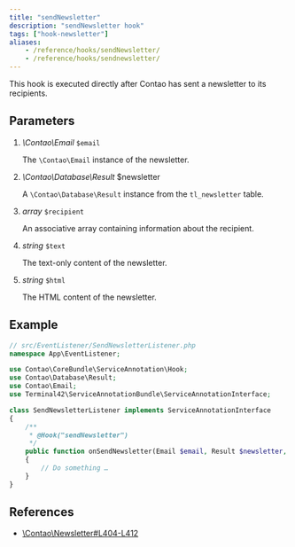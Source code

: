 ```yaml
---
title: "sendNewsletter"
description: "sendNewsletter hook"
tags: ["hook-newsletter"]
aliases:
    - /reference/hooks/sendNewsletter/
    - /reference/hooks/sendnewsletter/
---
```



This hook is executed directly after Contao has sent a newsletter to its recipients.


## Parameters

1. *\Contao\Email* `$email`

    The `\Contao\Email` instance of the newsletter.

2. *\Contao\Database\Result* $newsletter

    A `\Contao\Database\Result` instance from the `tl_newsletter` table.

3. *array* `$recipient`

    An associative array containing information about the recipient.

4. *string* `$text`

    The text-only content of the newsletter.

5. *string* `$html`

    The HTML content of the newsletter.


## Example

```php
// src/EventListener/SendNewsletterListener.php
namespace App\EventListener;

use Contao\CoreBundle\ServiceAnnotation\Hook;
use Contao\Database\Result;
use Contao\Email;
use Terminal42\ServiceAnnotationBundle\ServiceAnnotationInterface;

class SendNewsletterListener implements ServiceAnnotationInterface
{
    /**
     * @Hook("sendNewsletter")
     */
    public function onSendNewsletter(Email $email, Result $newsletter, array $recipient, string $text, string $html): void
    {
        // Do something …
    }
}
```


## References

* [\Contao\Newsletter#L404-L412](https://github.com/contao/contao/blob/4.7.6/newsletter-bundle/src/Resources/contao/classes/Newsletter.php#L404-L412)
